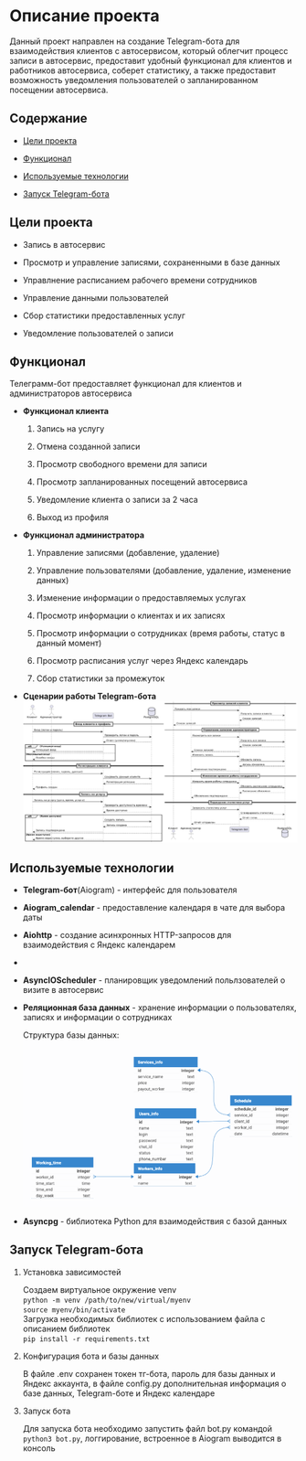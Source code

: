 # Описание проекта
Данный проект направлен на создание Telegram-бота для взаимодействия клиентов с автосервисом, который облегчит процесс записи в автосервис, предоставит удобный функционал для клиентов и работников автосервиса, соберет статистику, а также предоставит возможность уведомления пользователей о запланированном посещении автосервиса.


## Содержание
- [Цели проекта](#цели-проекта)

- [Функционал](#функционал)

- [Используемые технологии](#используемые-технологии)

- [Запуск Telegram-бота](#запуск-telegram-бота)


## Цели проекта
- Запись в автосервис

- Просмотр и управление записями, сохраненными в базе данных

- Управлнение расписанием рабочего времени сотрудников

- Управление данными пользователей

- Сбор статистики предоставленных услуг

- Уведомление пользователей о записи

## Функционал
Телеграмм-бот предоставляет функционал для клиентов и администраторов автосервиса


- **Функционал клиента**
  1. Запись на услугу

  2. Отмена созданной записи

  3. Просмотр свободного времени для записи

  4. Просмотр запланированных посещений автосервиса 

  5. Уведомление клиента о записи за 2 часа

  6. Выход из профиля


- **Функционал администратора**
  1. Управление записями (добавление, удаление)

  2. Управление пользователями (добавление, удаление, изменение данных)

  3. Изменение информации о предоставляемых услугах

  4. Просмотр информации о клиентах и их записях

  5. Просмотр информации о сотрудниках (время работы, статус в данный момент)
  
  6. Просмотр расписания услуг через Яндекс календарь
  
  7. Сбор статистики за промежуток

- **Сценарии работы Telegram-бота**
!['uml'](/info_files/UML.png)
  
## Используемые технологии

- **Telegram-бот**(Aiogram) - интерфейс для пользователя

- **Aiogram_calendar** - предоставление календаря в чате для выбора даты

- **Aiohttp** - создание асинхронных HTTP-запросов для взаимодействия с Яндекс календарем
- 
- **AsyncIOScheduler** - планировщик уведомлений польлзователей о визите в автосервис

- **Реляционная база данных** - хранение информации о пользователях, записях и информации о сотрудниках
 
  Структура базы данных:
    !['df'](/info_files/database.png)
   
- **Asyncpg** - библиотека Python для взаимодействия с базой данных

## Запуск Telegram-бота
1. Установка зависимостей
  
    Создаем виртуальное окружение venv \
    ```python -m venv /path/to/new/virtual/myenv```\
    ```source myenv/bin/activate```\
    Загрузка необходимых библиотек с использованием файла с описанием библиотек \
    ```pip install -r requirements.txt``` 

2. Конфигурация бота и базы данных

    В файле .env сохранен токен тг-бота, пароль для базы данных и Яндекс аккаунта, в файле config.py дополнительная информация о базе данных, Telegram-боте и Яндекс календаре

3. Запуск бота

    Для запуска бота необходимо запустить файл bot.py командой ```python3 bot.py```, логгирование, встроенное в Aiogram выводится в консоль